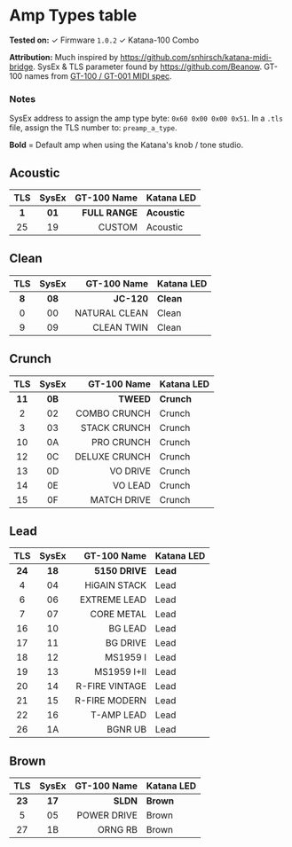 # Amp Types table

**Tested on:**
✓ Firmware `1.0.2`
✓ Katana-100 Combo

**Attribution:**
Much inspired by https://github.com/snhirsch/katana-midi-bridge.
SysEx & TLS parameter found by https://github.com/Beanow.
GT-100 names from [GT-100 / GT-001 MIDI spec](http://cdn.roland.com/assets/media/pdf/GT-100_GT-001_MIDI_Imple_e01_W.pdf).

### Notes

SysEx address to assign the amp type byte: `0x60 0x00 0x00 0x51`.
In a `.tls` file, assign the TLS number to: `preamp_a_type`.

**Bold** = Default amp when using the Katana's knob / tone studio.

## Acoustic

TLS | SysEx | GT-100 Name | Katana LED
:-:|:-:|-:|:-
**1** | **01** | **FULL RANGE** | **Acoustic**
25 | 19 | CUSTOM | Acoustic

## Clean

TLS | SysEx | GT-100 Name | Katana LED
:-:|:-:|-:|:-
**8** | **08** | **JC-120** | **Clean**
0 | 00 | NATURAL CLEAN | Clean
9 | 09 | CLEAN TWIN | Clean

## Crunch

TLS | SysEx | GT-100 Name | Katana LED
:-:|:-:|-:|:-
**11** | **0B** | **TWEED** | **Crunch**
2 | 02 | COMBO CRUNCH | Crunch
3 | 03 | STACK CRUNCH | Crunch
10 | 0A | PRO CRUNCH | Crunch
12 | 0C | DELUXE CRUNCH | Crunch
13 | 0D | VO DRIVE | Crunch
14 | 0E | VO LEAD | Crunch
15 | 0F | MATCH DRIVE | Crunch

## Lead

TLS | SysEx | GT-100 Name | Katana LED
:-:|:-:|-:|:-
**24** | **18** | **5150 DRIVE** | **Lead**
4 | 04 | HiGAIN STACK | Lead
6 | 06 | EXTREME LEAD | Lead
7 | 07 | CORE METAL | Lead
16 | 10 | BG LEAD | Lead
17 | 11 | BG DRIVE | Lead
18 | 12 | MS1959 I | Lead
19 | 13 | MS1959 I+II | Lead
20 | 14 | R-FIRE VINTAGE | Lead
21 | 15 | R-FIRE MODERN | Lead
22 | 16 | T-AMP LEAD | Lead
26 | 1A | BGNR UB | Lead

## Brown

TLS | SysEx | GT-100 Name | Katana LED
:-:|:-:|-:|:-
**23** | **17** | **SLDN** | **Brown**
5 | 05 | POWER DRIVE | Brown
27 | 1B | ORNG RB | Brown
